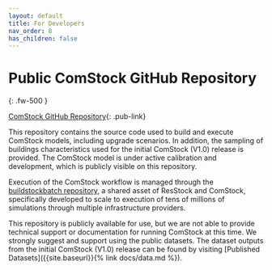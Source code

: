 ```yaml
---
layout: default
title: For Developers
nav_order: 8
has_children: false
---
```


# Public ComStock GitHub Repository
{: .fw-500 }

[ComStock GitHub Repository](https://github.com/NREL/ComStock){: .pub-link}

This repository contains the source code used to build and execute ComStock models, including upgrade scenarios. In addition, the sampling of buildings characteristics used for the initial ComStock (V1.0) release is provided. The ComStock model is under active calibration and development, which is publicly visible on this repository.

Execution of the ComStock workflow is managed through the [buildstockbatch repository](https://github.com/NREL/buildstockbatch), a shared asset of ResStock and ComStock, specifically developed to scale to execution of tens of millions of simulations through multiple infrastructure providers.

This repository is publicly available for use, but we are not able to provide technical support or documentation for running ComStock at this time. We strongly suggest and support using the public datasets. The dataset outputs from the initial ComStock (V1.0) release can be found by visiting [Published Datasets]({{site.baseurl}}{% link docs/data.md %}).
